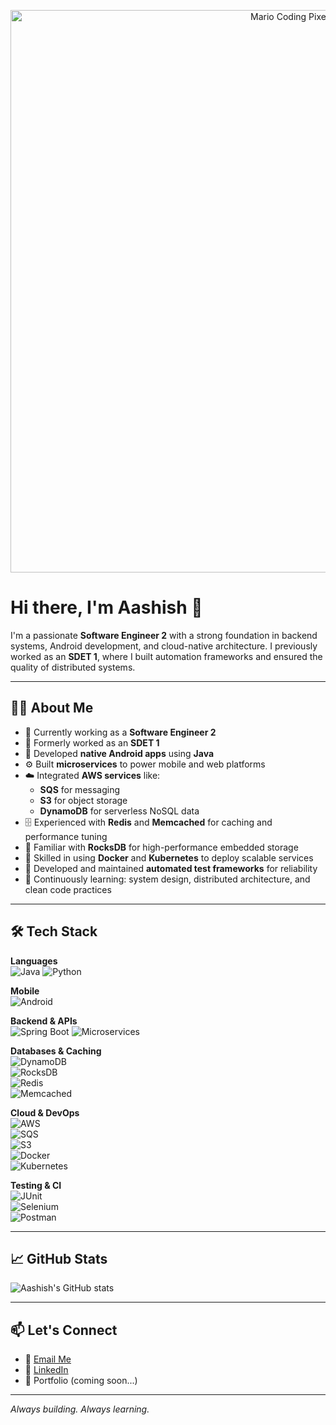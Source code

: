 <p align="center">
  <img src="https://camo.githubusercontent.com/64caf9016869591bbcf79720ad78d0645d4ae11549961c8f47f9cb595838b2e3/68747470733a2f2f63646e612e61727473746174696f6e2e636f6d2f702f6173736574732f696d616765732f696d616765732f3032312f3732302f3932302f6f726967696e616c2f706978656c2d6a6566662d6d6172696f2e6769663f31353732373039343333" alt="Mario Coding Pixel Art" style="max-width: 100%; width: 900px; height: auto; display: block; margin: auto;"/>
</p>

# Hi there, I'm Aashish 👋

I'm a passionate **Software Engineer 2** with a strong foundation in backend systems, Android development, and cloud-native architecture. I previously worked as an **SDET 1**, where I built automation frameworks and ensured the quality of distributed systems.

---

## 👨‍💻 About Me

- 🔭 Currently working as a **Software Engineer 2**
- 🧪 Formerly worked as an **SDET 1**
- 📱 Developed **native Android apps** using **Java**
- ⚙️ Built **microservices** to power mobile and web platforms
- ☁️ Integrated **AWS services** like:
  - **SQS** for messaging
  - **S3** for object storage
  - **DynamoDB** for serverless NoSQL data
- 🗄️ Experienced with **Redis** and **Memcached** for caching and performance tuning
- 🧠 Familiar with **RocksDB** for high-performance embedded storage
- 🐳 Skilled in using **Docker** and **Kubernetes** to deploy scalable services
- 🧪 Developed and maintained **automated test frameworks** for reliability
- 🌱 Continuously learning: system design, distributed architecture, and clean code practices

---

## 🛠 Tech Stack

**Languages**  
![Java](https://img.shields.io/badge/-Java-007396?logo=java&logoColor=white) ![Python](https://img.shields.io/badge/-Python-3776AB?logo=python&logoColor=white)  

**Mobile**  
![Android](https://img.shields.io/badge/-Android%20(Java)-3DDC84?logo=android&logoColor=white)  

**Backend & APIs**  
![Spring Boot](https://img.shields.io/badge/-Spring%20Boot-6DB33F?logo=springboot&logoColor=white) ![Microservices](https://img.shields.io/badge/-Microservices-blue)

**Databases & Caching**  
![DynamoDB](https://img.shields.io/badge/-DynamoDB-4053D6?logo=amazon-dynamodb&logoColor=white)  
![RocksDB](https://img.shields.io/badge/-RocksDB-6E40C9?logoColor=white)  
![Redis](https://img.shields.io/badge/-Redis-DC382D?logo=redis&logoColor=white)  
![Memcached](https://img.shields.io/badge/-Memcached-0AA1DD?logoColor=white)

**Cloud & DevOps**  
![AWS](https://img.shields.io/badge/-AWS-232F3E?logo=amazon-aws&logoColor=white)  
![SQS](https://img.shields.io/badge/-SQS-FF9900?logo=amazonaws&logoColor=white)  
![S3](https://img.shields.io/badge/-S3-569A31?logo=amazons3&logoColor=white)  
![Docker](https://img.shields.io/badge/-Docker-2496ED?logo=docker&logoColor=white)  
![Kubernetes](https://img.shields.io/badge/-Kubernetes-326CE5?logo=kubernetes&logoColor=white)

**Testing & CI**  
![JUnit](https://img.shields.io/badge/-JUnit-25A162?logo=junit5&logoColor=white)  
![Selenium](https://img.shields.io/badge/-Selenium-43B02A?logo=selenium&logoColor=white)  
![Postman](https://img.shields.io/badge/-Postman-FF6C37?logo=postman&logoColor=white)

---

## 📈 GitHub Stats

![Aashish's GitHub stats](https://github-readme-stats.vercel.app/api?username=AashishVG&show_icons=true&theme=github_dark&hide=issues)

---

## 📫 Let's Connect

- 📧 [Email Me](mailto:gupta.ashish459@gmail.com)
- 💼 [LinkedIn](https://www.linkedin.com/in/aashish-gupta-dev/)
- 🚀 Portfolio (coming soon...)

---

*Always building. Always learning.*
